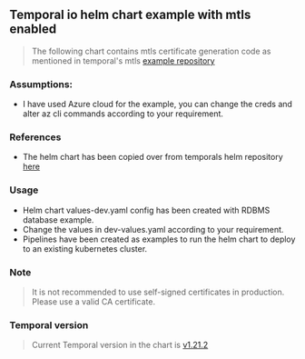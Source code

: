 ## Temporal io helm chart example with mtls enabled

> The following chart contains mtls certificate generation code as mentioned in temporal's mtls [example repository](https://github.com/temporalio/samples-server/tree/main/tls/tls-simple)

### Assumptions:
- I have used Azure cloud for the example, you can change the creds and alter az cli commands according to your requirement.

### References
- The helm chart has been copied over from temporals helm repository [here](https://github.com/temporalio/helm-charts)

### Usage
- Helm chart values-dev.yaml config has been created with RDBMS database example.
- Change the values in dev-values.yaml according to your requirement.
- Pipelines have been created as examples to run the helm chart to deploy to an existing kubernetes cluster.

### Note
> It is not recommended to use self-signed certificates in production. Please use a valid CA certificate.


### Temporal version
> Current Temporal version in the chart is [v1.21.2](https://github.com/temporalio/temporal/releases/tag/v1.21.2)